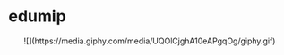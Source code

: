 # edumip

<div align="center">
![](https://media.giphy.com/media/UQOlCjghA10eAPgqOg/giphy.gif)
</div>
